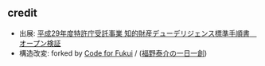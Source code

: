 ## credit

- 出展: [平成29年度特許庁受託事業 知的財産デューデリジェンス標準手順書　オープン検証](https://github.com/SKIPDD/DueDiligence)
- 構造改変: forked by [Code for Fukui](https://github.com/code4fukui/DueDiligence) / ([福野泰介の一日一創](https://fukuno.jig.jp/3238))
